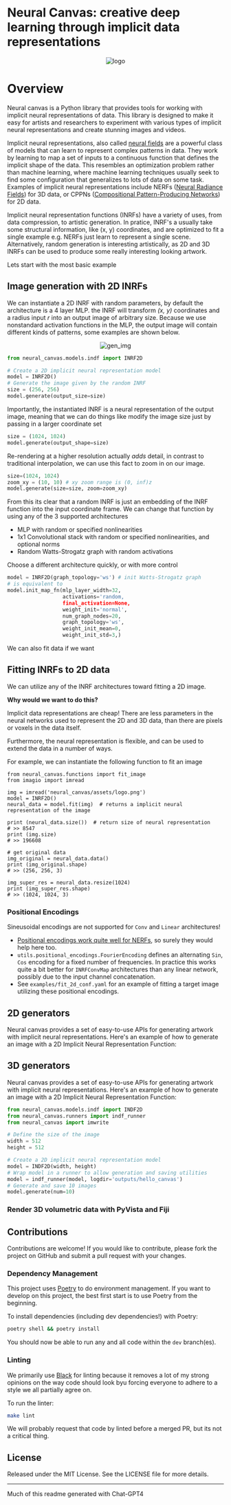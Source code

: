 
# Neural Canvas: creative deep learning through implicit data representations

<div align="center">
<img src="https://raw.githubusercontent.com/neale/neural-canvas/main/neural_canvas/assets/montage.png" alt="logo"></img>
</div>

# Overview

Neural canvas is a Python library that provides tools for working with implicit neural representations of data. This library is designed to make it easy for artists and researchers to experiment with various types of implicit neural representations and create stunning images and videos.

Implicit neural representations, also called [neural fields](https://neuralfields.cs.brown.edu/) are a powerful class of models that can learn to represent complex patterns in data. 
They work by learning to map a set of inputs to a continuous function that defines the implicit shape of the data. 
This resembles an optimization problem rather than machine learning, where machine learning techniques usually seek to find some configuration that generalizes to lots of data on some task. 
Examples of implicit neural representations include NERFs ([Neural Radiance Fields](https://arxiv.org/abs/2003.08934v2)) for 3D data, or CPPNs ([Compositional Pattern-Producing Networks](https://blog.otoro.net/2016/03/25/generating-abstract-patterns-with-tensorflow/)) for 2D data. 

Implicit neural representation functions (INRFs) have a variety of uses, from data compression, to artistic generation. In pratice, INRF's a usually take some structural information, like (x, y) coordinates, and are optimized to fit a single example e.g. NERFs just learn to represent a single scene. Alternatively, random generation is interesting artistically, as 2D and 3D INRFs can be used to produce some really interesting looking artwork. 

Lets start with the most basic example

## Image generation with 2D INRFs

We can instantiate a 2D INRF with random parameters, by default the architecture is a 4 layer MLP. the INRF will transform _(x, y)_ coordinates and a radius input _r_ into an output image of arbitrary size. Because we use nonstandard activation functions in the MLP, the output image will contain different kinds of patterns, some examples are shown below.

<div align="center">
<img src="https://raw.githubusercontent.com/neale/neural-canvas/main/neural_canvas/assets/img_2d_gen.png" alt="gen_img"></img>
</div>

```python
from neural_canvas.models.indf import INRF2D

# Create a 2D implicit neural representation model
model = INRF2D()
# Generate the image given by the random INRF
size = (256, 256)
model.generate(output_size=size)
```
Importantly, the instantiated INRF is a neural representation of the output image, meaning that we can do things like modify the image size just by passing in a larger coordinate set

```python
size = (1024, 1024)
model.generate(output_shape=size)
```
Re-rendering at a higher resolution actually _adds_ detail, in contrast to traditional interpolation, we can use this fact to zoom in on our image. 
```python
size=(1024, 1024)
zoom_xy = (10, 10) # xy zoom range is (0, inf)z
model.generate(size=size, zoom=zoom_xy)
```
From this its clear that a random INRF is just an embedding of the INRF function into the input coordinate frame. We can change that function by using any of the 3 supported architectures

* MLP with random or specified nonlinearities
* 1x1 Convolutional stack with random or specified nonlinearities, and optional norms
* Random Watts-Strogatz graph with random activations 

Choose a different architecture quickly, or with more control
```python
model = INRF2D(graph_topology='ws') # init Watts-Strogatz graph
# is equivalent to 
model.init_map_fn(mlp_layer_width=32,
                  activations='random,
                  final_activation=None,
                  weight_init='normal',
                  num_graph_nodes=20,
                  graph_topology='ws',
                  weight_init_mean=0,
                  weight_init_std=3,)
```

We can also fit data if we want 

## Fitting INRFs to 2D data

We can utilize any of the INRF architectures toward fitting a 2D image. 

**Why would we want to do this?** 

Implicit data representations are cheap! There are less parameters in the neural networks used to represent the 2D and 3D data, than there are pixels or voxels in the data itself. 

Furthermore, the neural representation is flexible, and can be used to extend the data in a number of ways. 

For example, we can instantiate the following function to fit an image

```python3
from neural_canvas.functions import fit_image
from imagio import imread

img = imread('neural_canvas/assets/logo.png')
model = INRF2D()
neural_data = model.fit(img)  # returns a implicit neural representation of the image

print (neural_data.size())  # return size of neural representation
# >> 8547
print (img.size)
# >> 196608

# get original data
img_original = neural_data.data()
print (img_original.shape)
# >> (256, 256, 3)

img_super_res = neural_data.resize(1024) 
print (img_super_res.shape)
# >> (1024, 1024, 3)
```

### Positional Encodings

Sineusoidal encodings are not supported for `Conv` and `Linear` architectures!

* [Positional encodings work quite well for NERFs](https://arxiv.org/abs/2003.08934), so surely they would help here too.  
* `utils.positional_encodings.FourierEncoding` defines an alternating `Sin`, `Cos` encoding for a fixed number of frequencies. In practice this works quite a bit better for `INRFConvMap` architectures than any linear network, possibly due to the input channel concatenation. 
* See `examples/fit_2d_conf.yaml` for an example of fitting a target image utilizing these positional encodings.   

## 2D generators

Neural canvas provides a set of easy-to-use APIs for generating artwork with implicit neural representations. Here's an example of how to generate an image with a 2D Implicit Neural Representation Function:



## 3D generators

Neural canvas provides a set of easy-to-use APIs for generating artwork with implicit neural representations. Here's an example of how to generate an image with a 2D Implicit Neural Representation Function:

```python
from neural_canvas.models.indf import INDF2D
from neural_canvas.runners import indf_runner
from neural_canvas import imwrite

# Define the size of the image
width = 512
height = 512

# Create a 2D implicit neural representation model
model = INDF2D(width, height)
# Wrap model in a runner to allow generation and saving utilities
model = indf_runner(model, logdir='outputs/hello_canvas')
# Generate and save 10 images
model.generate(num=10)
```

### Render 3D volumetric data with PyVista and Fiji


## Contributions

Contributions are welcome! If you would like to contribute, please fork the project on GitHub and submit a pull request with your changes.
### Dependency Management

This project uses [Poetry](https://python-poetry.org/) to do environment management. If you want to develop on this project, the best first start is to use Poetry from the beginning. 

To install dependencies (including dev dependencies!) with Poetry:
```bash
poetry shell && poetry install 
```
You should now be able to run any and all code within the `dev` branch(es). 

### Linting

We primarily use [Black](https://black.readthedocs.io/en/stable/) for linting because it removes a lot of my strong opinions on the way code should look byu forcing everyone to adhere to a style we all partially agree on. 

To run the linter:
```bash
make lint
```
We will probably request that code by linted before a merged PR, but its not a critical thing.  

## License

Released under the MIT License. See the LICENSE file for more details.

---------------------------------------

Much of this readme generated with Chat-GPT4
